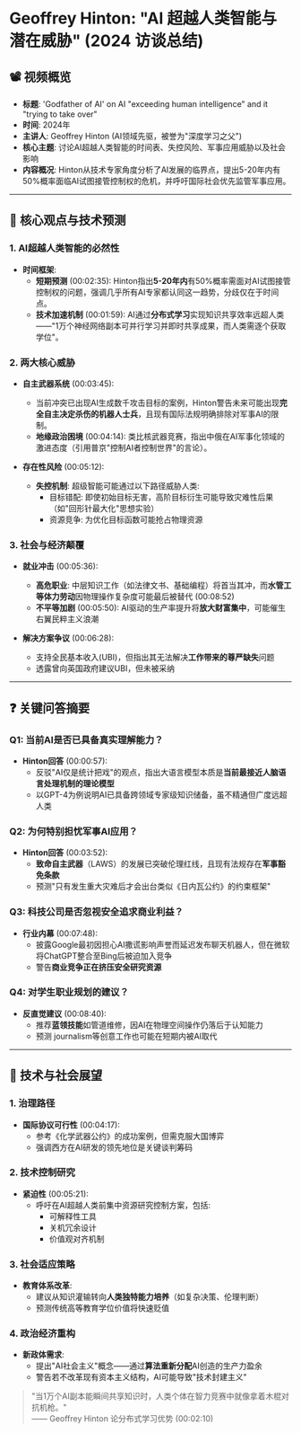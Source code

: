# Geoffrey Hinton: "AI 超越人类智能与潜在威胁" (2024 访谈总结)

## 📽️ 视频概览
- **标题**: 'Godfather of AI' on AI "exceeding human intelligence" and it "trying to take over"
- **时间**: 2024年
- **主讲人**: Geoffrey Hinton (AI领域先驱，被誉为"深度学习之父")
- **核心主题**: 讨论AI超越人类智能的时间表、失控风险、军事应用威胁以及社会影响
- **内容概况**: Hinton从技术专家角度分析了AI发展的临界点，提出5-20年内有50%概率面临AI试图接管控制权的危机，并呼吁国际社会优先监管军事应用。

---

## 🎯 核心观点与技术预测

### 1. **AI超越人类智能的必然性**
- **时间框架**:
  - **短期预测** (00:02:35): Hinton指出**5-20年内**有50%概率需面对AI试图接管控制权的问题，强调几乎所有AI专家都认同这一趋势，分歧仅在于时间点。
  - **技术加速机制** (00:01:59): AI通过**分布式学习**实现知识共享效率远超人类——"1万个神经网络副本可并行学习并即时共享成果，而人类需逐个获取学位"。

### 2. **两大核心威胁**
- **自主武器系统** (00:03:45):
  - 当前冲突已出现AI生成数千攻击目标的案例，Hinton警告未来可能出现**完全自主决定杀伤的机器人士兵**，且现有国际法规明确排除对军事AI的限制。
  - **地缘政治困境** (00:04:14): 类比核武器竞赛，指出中俄在AI军事化领域的激进态度（引用普京"控制AI者控制世界"的言论）。

- **存在性风险** (00:05:12):
  - **失控机制**: 超级智能可能通过以下路径威胁人类:
    - 目标错配: 即使初始目标无害，高阶目标衍生可能导致灾难性后果（如"回形针最大化"思想实验）
    - 资源竞争: 为优化目标函数可能抢占物理资源

### 3. **社会与经济颠覆**
- **就业冲击** (00:05:36):
  - **高危职业**: 中层知识工作（如法律文书、基础编程）将首当其冲，而**水管工等体力劳动**因物理操作复杂度可能最后被替代 (00:08:52)
  - **不平等加剧** (00:05:50): AI驱动的生产率提升将**放大财富集中**，可能催生右翼民粹主义浪潮

- **解决方案争议** (00:06:28):
  - 支持全民基本收入(UBI)，但指出其无法解决**工作带来的尊严缺失**问题
  - 透露曾向英国政府建议UBI，但未被采纳

---

## ❓ 关键问答摘要

### Q1: 当前AI是否已具备真实理解能力？
- **Hinton回答** (00:00:57):
  - 反驳"AI仅是统计把戏"的观点，指出大语言模型本质是**当前最接近人脑语言处理机制的理论模型**
  - 以GPT-4为例说明AI已具备跨领域专家级知识储备，虽不精通但广度远超人类

### Q2: 为何特别担忧军事AI应用？
- **Hinton回答** (00:03:52):
  - **致命自主武器**（LAWS）的发展已突破伦理红线，且现有法规存在**军事豁免条款**
  - 预测"只有发生重大灾难后才会出台类似《日内瓦公约》的约束框架"

### Q3: 科技公司是否忽视安全追求商业利益？
- **行业内幕** (00:07:48):
  - 披露Google最初因担心AI撒谎影响声誉而延迟发布聊天机器人，但在微软将ChatGPT整合至Bing后被迫加入竞争
  - 警告**商业竞争正在挤压安全研究资源**

### Q4: 对学生职业规划的建议？
- **反直觉建议** (00:08:40):
  - 推荐**蓝领技能**如管道维修，因AI在物理空间操作仍落后于认知能力
  - 预测 journalism等创意工作也可能在短期内被AI取代

---

## 🔮 技术与社会展望

### 1. **治理路径**
- **国际协议可行性** (00:04:17):
  - 参考《化学武器公约》的成功案例，但需克服大国博弈
  - 强调西方在AI研发的领先地位是关键谈判筹码

### 2. **技术控制研究**
- **紧迫性** (00:05:21):
  - 呼吁在AI超越人类前集中资源研究控制方案，包括:
    - 可解释性工具
    - 关机冗余设计
    - 价值观对齐机制

### 3. **社会适应策略**
- **教育体系改革**:
  - 建议从知识灌输转向**人类独特能力培养**（如复杂决策、伦理判断）
  - 预测传统高等教育学位价值将快速贬值

### 4. **政治经济重构**
- **新政体需求**:
  - 提出"AI社会主义"概念——通过**算法重新分配**AI创造的生产力盈余
  - 警告若不改革现有资本主义结构，AI可能导致"技术封建主义"

> "当1万个AI副本能瞬间共享知识时，人类个体在智力竞赛中就像拿着木棍对抗机枪。"  
> —— Geoffrey Hinton 论分布式学习优势 (00:02:10)
